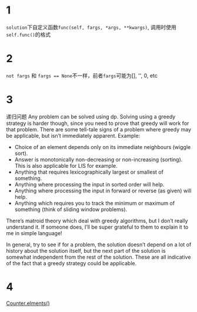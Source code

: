 # 1
```solution```下自定义函数```func(self, fargs, *args, **kwargs)```, 调用时使用```self.func()```的格式

# 2
```not fargs``` 和 ```fargs == None```不一样，前者```fargs```可能为[], '', 0, etc

# 3
递归问题
Any problem can be solved using dp. Solving using a greedy strategy is harder though, since you need to prove that greedy will work for that problem. There are some tell-tale signs of a problem where greedy may be applicable, but isn’t immediately apparent. Example:

- Choice of an element depends only on its immediate neighbours (wiggle sort).
- Answer is monotonically non-decreasing or non-increasing (sorting). This is also applicable for LIS for example.
- Anything that requires lexicographically largest or smallest of something.
- Anything where processing the input in sorted order will help.
- Anything where processing the input in forward or reverse (as given) will help.
- Anything which requires you to track the minimum or maximum of something (think of sliding window problems).

There’s matroid theory which deal with greedy algorithms, but I don’t really understand it. If someone does, I’ll be super grateful to them to explain it to me in simple language!

In general, try to see if for a problem, the solution doesn’t depend on a lot of history about the solution itself, but the next part of the solution is somewhat independent from the rest of the solution. These are all indicative of the fact that a greedy strategy could be applicable.

# 4
[Counter.elments()](https://docs.python.org/2/library/collections.html)
